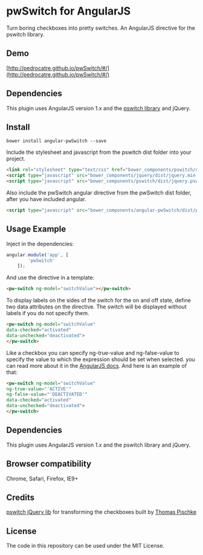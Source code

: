 # pwSwitch for AngularJS
Turn boring checkboxes into pretty switches. An AngularJS directive for the pswitch library.

## Demo

[http://pedrocatre.github.io/pwSwitch/#/](http://pedrocatre.github.io/pwSwitch/#/)

## Dependencies

This plugin uses AngularJS version 1.x and the [pswitch library](http://www.pischke.me/pswitch/demo/pswitch.html) and jQuery.

## Install

```
bower install angular-pwSwitch --save
```

Include the stylesheet and javascript from the pswitch dist folder into your project. 

```html
<link rel="stylesheet" type="text/css" href="bower_components/pswitch/dist/jquery.pswitch.min.css" />
<script type="javascript" src="bower_components/jquery/dist/jquery.min.js"></script>
<script type="javascript" src="bower_components/pswitch/dist/jquery.pswitch.min.js"></script>
```

Also include the pwSwitch angular directive from the pwSwitch dist folder, after you have included angular.

```html
<script type="javascript" src="bower_components/angular-pwSwitch/dist/pwSwitch.min.js"></script>
```

## Usage Example

Inject in the dependencies:

```javascript
angular.module('app', [
        'pwSwitch'
    ]);
```

And use the directive in a template:

```html
<pw-switch ng-model="switchValue"></pw-switch>
```

To display labels on the sides of the switch for the on and off state, define two data attributes on the directive. The switch will be displayed without labels if you do not specify them.

```html
<pw-switch ng-model="switchValue"
data-checked="activated"
data-unchecked="deactivated">
</pw-switch>
```

Like a checkbox you can specify ng-true-value and ng-false-value to specify the value to which the expression should be set when selected.  you can read more about it in the [AngularJS docs](https://docs.angularjs.org/api/ng/input/input%5Bcheckbox%5D). And here is an example of that:

```html
<pw-switch ng-model="switchValue"
ng-true-value="'ACTIVE'"
ng-false-value="'DEACTIVATED'"
data-checked="activated"
data-unchecked="deactivated">
</pw-switch>
```

## Dependencies

This plugin uses AngularJS version 1.x and the pswitch library and jQuery.

## Browser compatibility

Chrome, Safari, Firefox, IE9+

## Credits

[pswitch jQuery lib](https://github.com/thmp/pswitch) for transforming the checkboxes built by [Thomas Pischke](http://www.pischke.me/)

## License

The code in this repository can be used under the MIT License.
